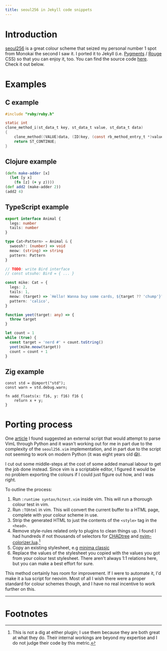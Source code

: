 ```yaml
---
title: seoul256 in Jekyll code snippets
---
```


# Introduction

[seoul256](https://github.com/junegunn/seoul256.vim) is a great colour scheme
that seized my personal number 1 spot from Monokai the second I saw it. I
ported it to Jekyll (i.e. [Pygments](https://pygments.org) /
[Rouge](http://rouge.jneen.net) CSS) so that you can enjoy it, too. You can
find the source code
[here](https://github.com/jorins/jorins.github.io/blob/main/_sass/minima/skins/seoul256-dark.scss).
Check it out below.

# Examples

## C example
~~~c
#include "ruby/ruby.h"

static int
clone_method_i(st_data_t key, st_data_t value, st_data_t data)
{
    clone_method((VALUE)data, (ID)key, (const rb_method_entry_t *)value);
    return ST_CONTINUE;
}
~~~

## Clojure example
~~~clojure
(defn make-adder [x]
  (let [y x]
    (fn [z] (+ y z))))
(def add2 (make-adder 2))
(add2 4)
~~~

## TypeScript example
~~~typescript
export interface Animal {
  legs: number
  tails: number
}

type Cat<Pattern> = Animal & {
  swoosh?: (number) => void
  meow: (string) => string
  pattern: Pattern
}

// TODO: write Bird interface
// const utsuho: Bird = { ... }

const mike: Cat = {
  legs: 2,
  tails: 1,
  meow: (target) => `Hello! Wanna buy some cards, ${target ?? 'chump'}?`
  pattern: 'calico',
}

function yeet(target: any) => {
  throw target
}

let count = 1
while (true) {
  const target = 'nerd #' + count.toString()
  yeet(mike.meow(target))
  count = count + 1
}
~~~

## Zig example
~~~zig
const std = @import("std");
const warn = std.debug.warn;

fn add_floats(x: f16, y: f16) f16 {
    return x + y;
}
~~~

# Porting process

One
[article](https://www.uraimo.com/2011/09/21/from-vim-theme-to-pygments-css/) I
found suggested an external script that would attempt to parse VimL through
Python and it wasn't working out for me in part due to the complexity of the
`seoul256.vim` implementation, and in part due to the script not seeming to
work on modern Python (it was eight years old :scream:).

I cut out some middle-steps at the cost of some added manual labour to get the
job done instead. Since vim is a scriptable editor, I figured it would be no
problem exporting the colours if I could just figure out how, and I was right.

To outline the process:

1. Run `:runtime syntax/hitest.vim` inside vim. This will run a thorough colour
   test in vim.
2. Run `:TOhtml` in vim. This will convert the current buffer to a HTML page,
   complete with your colour scheme in use.
3. Strip the generated HTML to just the contents of the `<style>` tag in the
   `<head>`.
4. Remove style-rules related only to plugins to clean things up. I found I had
   hundreds if not thousands of selectors for
   [CHADtree](https://github.com/ms-jpq/chadtree) and
   [nvim-colorizer.lua](https://github.com/norcalli/nvim-colorizer.lua).[^not-a-dig]
5. Copy an existing stylesheet, e.g [minima
   classic](https://github.com/jekyll/minima/blob/master/_sass/minima/skins/classic.scss)
6. Replace the values of the stylesheet you copied with the values you got from
   your colour test stylesheet. There aren't always 1:1 relations here, but you
   can make a best effort for sure.

This method certainly has room for improvement. If I were to automate it, I'd
make it a lua script for neovim. Most of all I wish there were a proper
standard for colour schemes though, and I have no real incentive to work
further on this.

---

# Footnotes

[^not-a-dig]: This is not a dig at either plugin; I use them because they are both great at what they do. Their internal workings are beyond my expertise and I do not judge their code by this metric.
